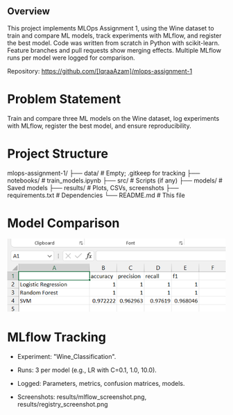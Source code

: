 ## Overview

This project implements MLOps Assignment 1, using the Wine dataset to train and compare ML models, track experiments with MLflow, and register the best model. Code was written from scratch in Python with scikit-learn. Feature branches and pull requests show merging effects. Multiple MLflow runs per model were logged for comparison.

Repository: https://github.com/[IqraaAzam]/mlops-assignment-1

# Problem Statement

Train and compare three ML models on the Wine dataset, log experiments with MLflow, register the best model, and ensure reproducibility.

# Project Structure
mlops-assignment-1/
├── data/               # Empty; .gitkeep for tracking
├── notebooks/          # train_models.ipynb
├── src/                # Scripts (if any)
├── models/             # Saved models
├── results/            # Plots, CSVs, screenshots
├── requirements.txt    # Dependencies
└── README.md           # This file

# Model Comparison
![alt text](image.png)


# MLflow Tracking

+ Experiment: "Wine_Classification".

+ Runs: 3 per model (e.g., LR with C=0.1, 1.0, 10.0).

+ Logged: Parameters, metrics, confusion matrices, models.

+ Screenshots: results/mlflow_screenshot.png, results/registry_screenshot.png
